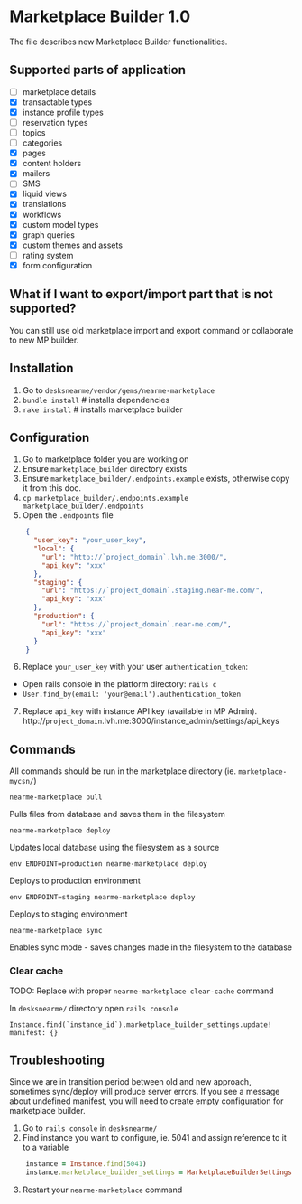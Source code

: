 # Marketplace Builder 1.0
The file describes new Marketplace Builder functionalities.

## Supported parts of application
- [ ] marketplace details
- [x] transactable types
- [x] instance profile types
- [ ] reservation types
- [ ] topics
- [ ] categories
- [x] pages
- [x] content holders
- [x] mailers
- [ ] SMS
- [x] liquid views
- [x] translations
- [x] workflows
- [x] custom model types
- [x] graph queries
- [x] custom themes and assets
- [ ] rating system
- [x] form configuration

## What if I want to export/import part that is not supported?
You can still use old marketplace import and export command or collaborate to new MP builder.

## Installation
1. Go to `desksnearme/vendor/gems/nearme-marketplace`
2. `bundle install` # installs dependencies
3. `rake install` # installs marketplace builder

## Configuration
1. Go to marketplace folder you are working on
2. Ensure `marketplace_builder` directory exists
3. Ensure `marketplace_builder/.endpoints.example` exists, otherwise copy it from this doc.
4. `cp marketplace_builder/.endpoints.example marketplace_builder/.endpoints`
5. Open the `.endpoints` file

```json
    {
      "user_key": "your_user_key",
      "local": {
        "url": "http://`project_domain`.lvh.me:3000/",
        "api_key": "xxx"
      },
      "staging": {
        "url": "https://`project_domain`.staging.near-me.com/",
        "api_key": "xxx"
      },
      "production": {
        "url": "https://`project_domain`.near-me.com/",
        "api_key": "xxx"
      }
    }
```

6. Replace `your_user_key` with your user `authentication_token`:
- Open rails console in the platform directory: `rails c`
- `User.find_by(email: 'your@email').authentication_token`

7. Replace `api_key` with instance API key (available in MP Admin).
http://`project_domain`.lvh.me:3000/instance_admin/settings/api_keys

## Commands

All commands should be run in the marketplace directory (ie. `marketplace-mycsn/`)

    nearme-marketplace pull

Pulls files from database and saves them in the filesystem

    nearme-marketplace deploy

Updates local database using the filesystem as a source

    env ENDPOINT=production nearme-marketplace deploy

Deploys to production environment

    env ENDPOINT=staging nearme-marketplace deploy

Deploys to staging environment

    nearme-marketplace sync

Enables sync mode - saves changes made in the filesystem to the database

### Clear cache

TODO: Replace with proper `nearme-marketplace clear-cache` command

In `desksnearme/` directory open `rails console`

    Instance.find(`instance_id`).marketplace_builder_settings.update! manifest: {} 


## Troubleshooting

Since we are in transition period between old and new approach, sometimes sync/deploy will produce server errors. If you see a message about undefined manifest, you will need to create empty configuration for marketplace builder.

1) Go to `rails console` in `desksnearme/`
2) Find instance you want to configure, ie. 5041 and assign reference to it to a variable 

```ruby
    instance = Instance.find(5041)
    instance.marketplace_builder_settings = MarketplaceBuilderSettings.new status: 'ready', manifest: {}
```

3) Restart your `nearme-marketplace` command
